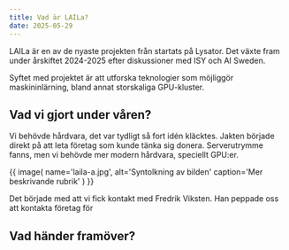 ```yaml
---
title: Vad är LAILa?
date: 2025-05-29
---
```


LAILa är en av de nyaste projekten från startats på Lysator. Det växte fram under årskiftet 2024-2025 efter diskussioner med ISY och AI Sweden.

Syftet med projektet är att utforska teknologier som möjliggör maskininlärning, bland annat storskaliga GPU-kluster.

## Vad vi gjort under våren?

Vi behövde hårdvara, det var tydligt så fort idén kläcktes. Jakten började direkt på att leta företag som kunde tänka sig donera. Serverutrymme fanns, men vi behövde mer modern hårdvara, speciellt GPU:er.

{{ image(
    name='laila-a.jpg',
    alt='Syntolkning av bilden'
    caption='Mer beskrivande rubrik'
) }}

Det började med att vi fick kontakt med Fredrik Viksten. Han peppade oss att kontakta företag för

## Vad händer framöver?
